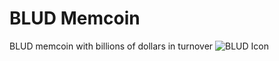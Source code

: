 # BLUD Memcoin

BLUD memcoin with billions of dollars in turnover
![BLUD Icon](https://github.com/Bazilews1/BLUD-memcoin/blob/main/BLUD.ipg)
